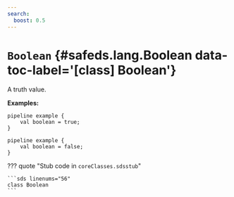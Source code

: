 ```yaml
---
search:
  boost: 0.5
---
```


# <code class="doc-symbol doc-symbol-class"></code> `Boolean` {#safeds.lang.Boolean data-toc-label='[class] Boolean'}

A truth value.

**Examples:**

```sds
pipeline example {
    val boolean = true;
}
```
```sds
pipeline example {
    val boolean = false;
}
```

??? quote "Stub code in `coreClasses.sdsstub`"

    ```sds linenums="56"
    class Boolean
    ```
